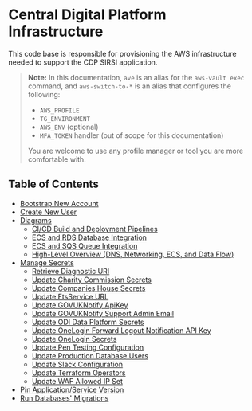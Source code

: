 # Central Digital Platform Infrastructure

This code base is responsible for provisioning the AWS infrastructure needed to support the CDP SIRSI application.

> **Note:** In this documentation, `ave` is an alias for the `aws-vault exec` command, and `aws-switch-to-*` is an alias that configures the following:
> - `AWS_PROFILE`
> - `TG_ENVIRONMENT`
> - `AWS_ENV` (optional)
> - `MFA_TOKEN` handler (out of scope for this documentation)
>
> You are welcome to use any profile manager or tool you are more comfortable with.

## Table of Contents
- [Bootstrap New Account](./docs/bootstap-new-account.md)
- [Create New User](./docs/bootstap-new-account.md#create-new-users)
- [Diagrams](./docs/diagrams.md)
  - [CI/CD Build and Deployment Pipelines](./docs/diagrams.md#cicd-build-and-deployment-pipelines)
  - [ECS and RDS Database Integration](./docs/diagrams.md#cdp-sirsi-application-ecs-and-rds-database-integration)
  - [ECS and SQS Queue Integration](./docs/diagrams.md#cdp-sirsi-application-ecs-and-sqs-queue-integration)
  - [High-Level Overview (DNS, Networking, ECS, and Data Flow)](#cdp-sirsi-application-high-level-overview-of-dns-networking-ecs-and-data-flow)
- [Manage Secrets](./docs/manage-secrets.md)
   - [Retrieve Diagnostic URI](./docs/manage-secrets.md#retrieve-diagnostic-uri)
   - [Update Charity Commission Secrets](./docs/manage-secrets.md#update-charity-commission-secrets)
   - [Update Companies House Secrets](./docs/manage-secrets.md#update-companies-house-secrets)
   - [Update FtsService URL](./docs/manage-secrets.md#update-ftsservice-url)
   - [Update GOVUKNotify ApiKey](./docs/manage-secrets.md#update-govuknotify-apikey)
   - [Update GOVUKNotify Support Admin Email](./docs/manage-secrets.md#update-govuknotify-support-admin-email)
   - [Update ODI Data Platform Secrets](./docs/manage-secrets.md#update-odi-data-platform-secrets)
   - [Update OneLogin Forward Logout Notification API Key](./docs/manage-secrets.md#update-onelogin-forward-logout-notification-api-key)
   - [Update OneLogin Secrets](./docs/manage-secrets.md#update-onelogin-secrets)
   - [Update Pen Testing Configuration](./docs/manage-secrets.md#update-pen-testing-configuration)
   - [Update Production Database Users](./docs/manage-secrets.md#update-production-database-users)
   - [Update Slack Configuration](./docs/manage-secrets.md#update-slack-configuration)
   - [Update Terraform Operators](./docs/manage-secrets.md#update-terraform-operators)
   - [Update WAF Allowed IP Set](./docs/manage-secrets.md#update-waf-allowed-ip-set)
- [Pin Application/Service Version](./docs/bootstap-new-account.md#pin-applicationservice-version)
- [Run Databases' Migrations](./docs/bootstap-new-account.md#run-databases-migrations)
